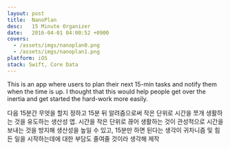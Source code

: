 ```yaml
---
layout: post
title:  NanoPlan
desc:   15 Minute Organizer
date:   2016-04-01 04:00:52 +0900
covers:
  - /assets/imgs/nanoplan0.png
  - /assets/imgs/nanoplan1.png
platform: iOS
stack: Swift, Core Data
---
```

This is an app where users to plan their next 15-min tasks and notify them when the time is up. I thought that this would help people get over the inertia and get started the hard-work more easily.

다음 15분간 무엇을 할지 정하고 15분 뒤 알려줌으로써 작은 단위로 시간을 쪼개 생활하는 것을 유도하는 생산성 앱. 시간을 작은 단위로 끊어 생활하는 것이 관성적으로 시간을 보내는 것을 방지해 생산성을 높일 수 있고, 15분만 하면 된다는 생각이 귀차니즘 및 힘든 일을 시작하는데에 대한 부담도 줄여줄 것이라 생각해 제작
